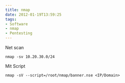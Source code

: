 ```yaml
---
title: nmap
date: 2012-01-19T13:59:25
tags: 
- Software
- nmap
- Pentesting
---
```


Net scan

    nmap -sv 10.20.30.0/24

Mit Script

    nmap -sV --script=/root/nmap/banner.nse <IP/Domain>
